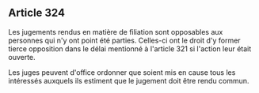 Article 324
----
Les jugements rendus en matière de filiation sont opposables aux personnes qui
n'y ont point été parties. Celles-ci ont le droit d'y former tierce opposition
dans le délai mentionné à l'article 321 si l'action leur était ouverte.

Les juges peuvent d'office ordonner que soient mis en cause tous les intéressés
auxquels ils estiment que le jugement doit être rendu commun.
